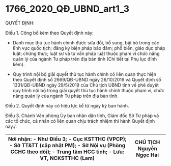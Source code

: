 # 1766_2020_QĐ_UBND_art1_3
QUYẾT ĐỊNH:

Điều 1. Công bố kèm theo Quyết định này:

- Danh mục thủ tục hành chính được sửa đổi, bổ sung, bãi bỏ trong các lĩnh vực quốc tịch; đăng ký biện pháp bảo đảm; phổ biến, giáo dục pháp luật; chứng thực; luật sư và tư vấn pháp luật thuộc phạm vi chức năng quản lý của ngành Tư pháp trên địa bàn tỉnh (Chi tiết tại Phụ lục đính kèm).

- Quy trình nội bộ giải quyết thủ tục hành chính có liên quan thực hiện theo Quyết định số 2669/QĐ-UBND ngày 26/10/2019 và Quyết định số 1331/QĐ-UBND ngày 29/5/2019 của Chủ tịch UBND tỉnh về phê duyệt quy trình nội bộ trong giải quyết thủ tục hành chính thuộc phạm vi, chức năng quản lý của ngành Tư pháp trên địa bàn tỉnh.

Điều 2. Quyết định này có hiệu lực kể từ ngày ký ban hành.

Điều 3. Chánh Văn phòng Ủy ban nhân dân tỉnh, Giám đốc Sở Tư pháp và các tổ chức, cá nhân có liên quan chịu trách nhiệm thi hành Quyết định này./.

| Nơi nhận: - Như Điều 3; - Cục KSTTHC (VPCP); - Sở TT&TT (cập nhật PM); - Sở Nội vụ (Phòng CCHC theo dõi); - Trung tâm HCC tỉnh; - Lưu: VT, NCKSTTHC (Lam) | CHỦ TỊCH Nguyễn Ngọc Hai |
|---|---|